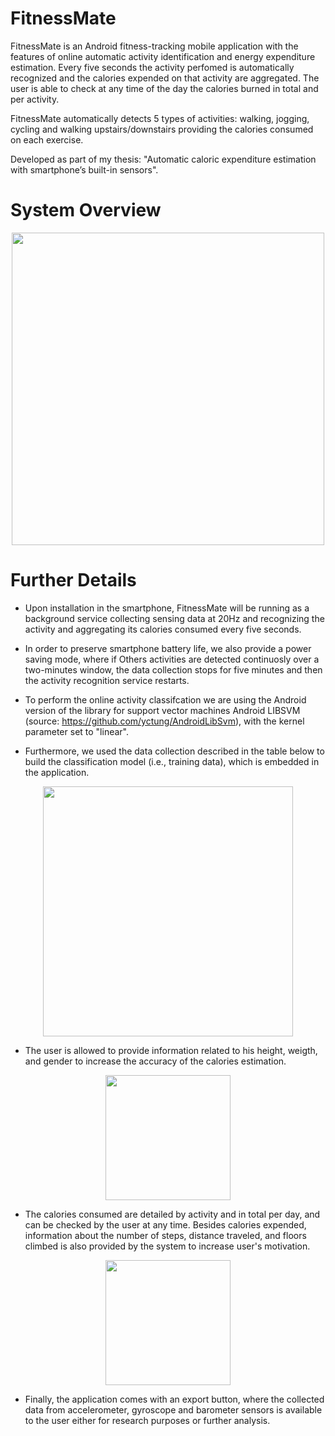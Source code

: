 # FitnessMate

FitnessMate is an Android fitness-tracking mobile application with the features of online automatic activity identification and energy expenditure estimation. 
Every five seconds the activity perfomed is automatically recognized and the calories expended on that activity are aggregated. The user is able to check at any time of the day the calories burned in total and per activity.

FitnessMate automatically detects 5 types of activities: walking, jogging, cycling and walking upstairs/downstairs providing 
the calories consumed on each exercise. 

Developed as part of my thesis: "Automatic caloric expenditure estimation with smartphone’s built-in sensors".

# System Overview

<p align="center"><img src="https://user-images.githubusercontent.com/5056125/102712745-7b7c8900-4317-11eb-9022-069661a36321.png" width="500"></p>


# Further Details
* Upon installation in the smartphone, FitnessMate will be running as a background service collecting sensing data at 20Hz and recognizing the activity and aggregating its calories consumed every five seconds. 

* In order to preserve smartphone battery life, we also provide a power saving mode, where if Others activities are detected continuosly over
a two-minutes window, the data collection stops for five minutes and then the activity recognition service restarts.

* To perform the online activity classifcation we are using the Android version of the library for support vector machines Android LIBSVM (source: https://github.com/yctung/AndroidLibSvm), with the kernel parameter set to "linear".

* Furthermore, we used the data collection described in the table below to build the classification model (i.e., training data), which is embedded in the application.

<p align="center"><img src="https://user-images.githubusercontent.com/5056125/102713162-2a21c900-431a-11eb-940b-553052d92b51.png" width="400"></p>

* The user is allowed to provide information related to his height, weigth, and gender to increase the accuracy of the calories estimation.
<p align="center"><img src="https://user-images.githubusercontent.com/5056125/102713746-7c64e900-431e-11eb-9b8d-a9e6f10d64f7.png" width="200"></p>

* The calories consumed are detailed by activity and in total per day, and can be checked by the user at any time. Besides calories expended, information about the number of steps, distance traveled, and floors climbed is also provided by the system to increase user's motivation.
<p align="center"><img src="https://user-images.githubusercontent.com/5056125/102713712-49225a00-431e-11eb-8845-70d16fa2d527.png" width="200"></p>

* Finally, the application comes with an export button, where the collected data from accelerometer, gyroscope and barometer sensors is available to the user either for research purposes or further analysis.
